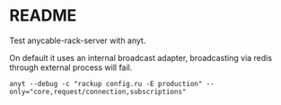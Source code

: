 # README

Test anycable-rack-server with anyt.

On default it uses an internal broadcast adapter, broadcasting via redis through external process will fail.

```
anyt --debug -c "rackup config.ru -E production" --only="core,request/connection,subscriptions"
```
